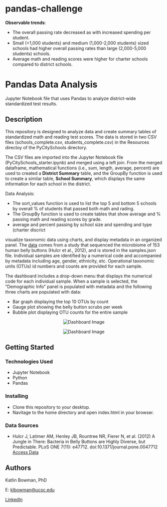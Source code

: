 # pandas-challenge
**Observable trends**:
  * The overall passing rate decreased as with increased spending per student.
  * Small (<1,000 students) and medium (1,000-2,000 students) sized schools had higher overall passing rates than large (2,000-5,000 students) schools.
  * Average math and reading scores were higher for charter schools compared to district schools.
# Pandas Data Analysis 

Jupyter Notebook file that uses Pandas to analyze district-wide standardized test results.

## Description

This repository is designed to analyze data and create summary tables of standardized math and reading test scores. The data is stored in two CSV files (schools_complete.csv, students_complete.csv) in the Resources directoy of the PyCitySchools directory. 

The CSV files are imported into the Jupyter Notebook file (PyCitySchools_starter.ipynb) and merged using a left join. From the merged dataframe, mathematical functions (i.e., sum, length, average, percent) are used to created a **District Summary** table, and the GroupBy function is used to create a similar table, **School Summary**, which displays the same information for each school in the district.

Data Analysis:
- The sort_values function is used to list the top 5 and bottom 5 schools by overall % of students that passed both math and rading.
- The GroupBy function is used to create tables that show average and % passing math and reading scores by grade.
- average and percent passing by school size and spending and type (charter discrict 





visualize taxonomic data using charts, and display metadata in an organized panel. The [data](http://robdunnlab.com/projects/belly-button-biodiversity/results-and-data/) comes from a study that sequenced the microbiome of 153 human belly buttons (Hulcr et al., 2012), and is stored in the samples.json file. Individual samples are identified by a numerical code and accompanied by metadata including age, gender, ethnicity, etc. Operational taxonomic units (OTUs) id numbers and counts are provided for each sample.

The dashboard includes a drop-down menu that displays the numerical code for each individual sample. When a sample is selected, the “Demographic Info” panel is populated with metadata and the following three charts are populated with data:
* Bar graph displaying the top 10 OTUs by count
* Gauge plot showing the belly button scrubs per week
* Bubble plot displaying OTU counts for the entire sample

<p align="center">
  <img src="https://user-images.githubusercontent.com/74067302/145615550-98e49162-44c9-4e39-9050-ba837dc42863.png" alt="Dashboard Image"/>
</p>
<p align="center">
  <img src="https://user-images.githubusercontent.com/74067302/145615561-5fc19f35-646b-47aa-9f63-4a93a495efe5.png" alt="Dashboard Image"/>
</p>

## Getting Started

### Technologies Used 

* Jupyter Notebook
* Python
* Pandas

### Installing

* Clone this repository to your desktop.
* Navitage to the home directory and open index.html in your browser.

### Data Sources

* Hulcr J, Latimer AM, Henley JB, Rountree NR, Fierer N, et al. (2012) A Jungle in There: Bacteria in Belly Buttons are Highly Diverse, but Predictable. PLoS ONE 7(11): e47712. doi:10.1371/journal.pone.0047712 [Access Data](http://robdunnlab.com/projects/belly-button-biodiversity/results-and-data/)


## Authors

Katlin Bowman, PhD

E: klbowman@ucsc.edu

[LinkedIn](https://www.linkedin.com/in/katlin-bowman/)
